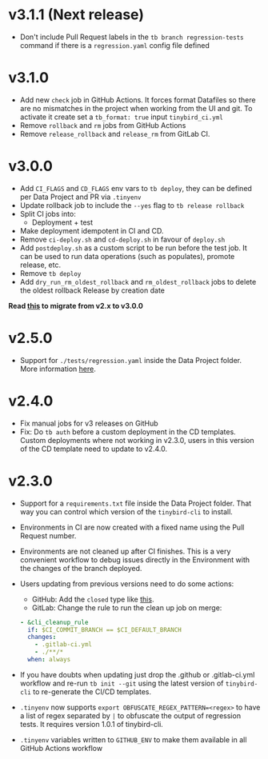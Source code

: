 v3.1.1 (Next release)
=====================

- Don't include Pull Request labels in the `tb branch regression-tests` command if there is a `regression.yaml` config file defined


v3.1.0
========

- Add new `check` job in GitHub Actions. It forces format Datafiles so there are no mismatches in the project when working from the UI and git. To activate it create set a `tb_format: true` input `tinybird_ci.yml`
- Remove `rollback` and `rm` jobs from GitHub Actions
- Remove `release_rollback` and `release_rm` from GitLab CI.

v3.0.0
========

- Add `CI_FLAGS` and `CD_FLAGS` env vars to `tb deploy`, they can be defined per Data Project and PR via `.tinyenv`
- Update rollback job to include the `--yes` flag to `tb release rollback`
- Split CI jobs into:
  - Deployment + test
- Make deployment idempotent in CI and CD.
- Remove `ci-deploy.sh` and `cd-deploy.sh` in favour of `deploy.sh`
- Add `postdeploy.sh` as a custom script to be run before the test job. It can be used to run data operations (such as populates), promote release, etc.
- Remove `tb deploy`
- Add `dry_run_rm_oldest_rollback` and `rm_oldest_rollback` jobs to delete the oldest rollback Release by creation date

**Read [this](v2_to_v3.md) to migrate from v2.x to v3.0.0**


v2.5.0
=======

- Support for `./tests/regression.yaml` inside the Data Project folder. More information [here](https://www.tinybird.co/docs/guides/continuous-integration.html#testing-strategies).

v2.4.0
=======

- Fix manual jobs for v3 releases on GitHub
- Fix: Do `tb auth` before a custom deployment in the CD templates. Custom deployments where not working in v2.3.0, users in this version of the CD template need to update to v2.4.0.


v2.3.0
======

- Support for a `requirements.txt` file inside the Data Project folder. That way you can control which version of the `tinybird-cli` to install.
- Environments in CI are now created with a fixed name using the Pull Request number.
- Environments are not cleaned up after CI finishes. This is a very convenient workflow to debug issues directly in the Environment with the changes of the branch deployed.
- Users updating from previous versions need to do some actions:
  - GitHub: Add the `closed` type like [this](https://github.com/tinybirdco/ci_analytics/pull/12/commits/01a207ab2dac38a18ea76c81b0b3087ad3f9cb91).
  - GitLab: Change the rule to run the clean up job on merge:

  ```yaml
  - &cli_cleanup_rule
    if: $CI_COMMIT_BRANCH == $CI_DEFAULT_BRANCH
    changes:
      - .gitlab-ci.yml
      - ./**/*
    when: always
    ```
- If you have doubts when updating just drop the .github or .gitlab-ci.yml workflow and re-run `tb init --git` using the latest version of `tinybird-cli` to re-generate the CI/CD templates.
- `.tinyenv` now supports `export OBFUSCATE_REGEX_PATTERN=<regex>` to have a list of regex separated by `|` to obfuscate the output of regression tests. It requires version 1.0.1 of tinybird-cli.
- `.tinyenv` variables written to `GITHUB_ENV` to make them available in all GitHub Actions workflow
